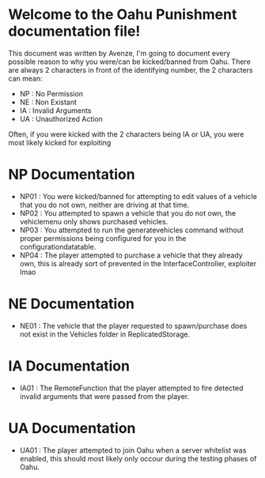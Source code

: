 # Welcome to the Oahu Punishment documentation file!

This document was written by Avenze, I'm going to document every possible reason to why you were/can be kicked/banned from Oahu. There are always 2 characters in front of the identifying number, the 2 characters can mean:

- NP : No Permission
- NE : Non Existant
- IA : Invalid Arguments
- UA : Unauthorized Action

Often, if you were kicked with the 2 characters being IA or UA, you were most likely kicked for exploiting

# NP Documentation

- NP01 : You were kicked/banned for attempting to edit values of a vehicle that you do not own, neither are driving at that time.
- NP02 : You attempted to spawn a vehicle that you do not own, the vehiclemenu only shows purchased vehicles.
- NP03 : You attempted to run the generatevehicles command without proper permissions being configured for you in the configurationdatatable.
- NP04 : The player attempted to purchase a vehicle that they already own, this is already sort of prevented in the InterfaceController, exploiter lmao

# NE Documentation

- NE01 : The vehicle that the player requested to spawn/purchase does not exist in the Vehicles folder in ReplicatedStorage.

# IA Documentation

- IA01 : The RemoteFunction that the player attempted to fire detected invalid arguments that were passed from the player.

# UA Documentation

- UA01 : The player attempted to join Oahu when a server whitelist was enabled, this should most likely only occour during the testing phases of Oahu.
